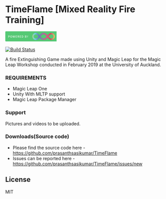 # TimeFlame [Mixed Reality Fire Training]

[![N|Solid](https://github.com/prasanthsasikumar/localMultiplayer/blob/master/powerdByLogo.png)](http://empathiccomputing.org/)

[![Build Status](https://travis-ci.org/joemccann/dillinger.svg?branch=master)](https://github.com/prasanthsasikumar/TimeFlame)

A fire Extinguishing Game made using Unity and Magic Leap for the Magic Leap Workshop conducted in February 2019 at the University of Auckland.


### REQUIREMENTS
- Magic Leap One
- Unity With MLTP support
- Magic Leap Package Manager

### Support
Pictures and videos to be uploaded. 


### Downloads(Source code)
- Please find the source code here - https://github.com/prasanthsasikumar/TimeFlame
- Issues can be reported here - https://github.com/prasanthsasikumar/TimeFlame/issues/new


License
----

MIT


